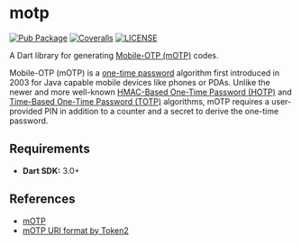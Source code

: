 # motp

[![Pub Package](https://img.shields.io/pub/v/motp?style=for-the-badge)](https://pub.dev/packages/motp)
[![Coveralls](https://img.shields.io/coverallsCoverage/github/elliotwutingfeng/motp?logo=coveralls&style=for-the-badge)](https://coveralls.io/github/elliotwutingfeng/motp?branch=main)
[![LICENSE](https://img.shields.io/badge/LICENSE-MIT-GREEN?style=for-the-badge)](LICENSE)

A Dart library for generating [Mobile-OTP (mOTP)](https://motp.sourceforge.net) codes.

Mobile-OTP (mOTP) is a [one-time password](https://en.wikipedia.org/wiki/One-time_password) algorithm first introduced in 2003 for Java capable mobile devices like phones or PDAs. Unlike the newer and more well-known [HMAC-Based One-Time Password (HOTP)](https://datatracker.ietf.org/doc/html/rfc4226) and [Time-Based One-Time Password (TOTP)](https://datatracker.ietf.org/doc/html/rfc6238) algorithms, mOTP requires a user-provided PIN in addition to a counter and a secret to derive the one-time password.

## Requirements

- **Dart SDK:** 3.0+

## References

- [mOTP](https://motp.sourceforge.net)
- [mOTP URI format by Token2](https://www.token2.com/?content=motpqr)
